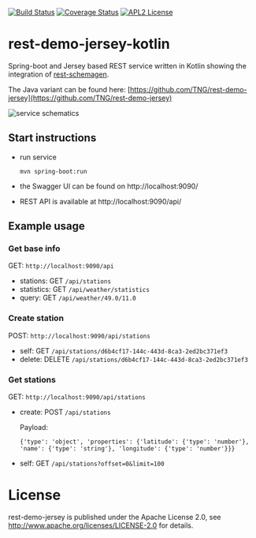 [![Build Status](https://travis-ci.org/wuan/rest-demo-jersey-kotlin.svg?branch=master)](https://travis-ci.org/wuan/rest-demo-jersey-kotlin)
[![Coverage Status](https://coveralls.io/repos/github/wuan/rest-demo-jersey-kotlin/badge.svg?branch=master)](https://coveralls.io/github/wuan/rest-demo-jersey-kotlin?branch=master)
[![APL2 License](http://img.shields.io/badge/license-APL2-green.svg)](https://raw.githubusercontent.com/wuan/rest-demo-jersey-kotline/master/LICENSE)

# rest-demo-jersey-kotlin
Spring-boot and Jersey based REST service written in Kotlin showing the integration of [rest-schemagen](http://github.com/Mercateo/rest-schemagen).

The Java variant can be found here: [https://github.com/TNG/rest-demo-jersey](https://github.com/TNG/rest-demo-jersey)

<img src="https://rawgit.com/TNG/rest-demo-jersey/master/doc/service.svg" alt="service schematics">

## Start instructions

 * run service

   ``` mvn spring-boot:run ```
   
 * the Swagger UI can be found on http://localhost:9090/
 * REST API is available at http://localhost:9090/api/
    
## Example usage

### Get base info
GET: `http://localhost:9090/api`

* stations: GET `/api/stations`
* statistics: GET `/api/weather/statistics`
* query: GET `/api/weather/49.0/11.0`

### Create station
POST: `http://localhost:9090/api/stations`

* self: GET `/api/stations/d6b4cf17-144c-443d-8ca3-2ed2bc371ef3`
* delete: DELETE `/api/stations/d6b4cf17-144c-443d-8ca3-2ed2bc371ef3`
### Get stations
GET: `http://localhost:9090/api/stations`

  * create: POST `/api/stations`

    Payload:
     ```$javascript
     {'type': 'object', 'properties': {'latitude': {'type': 'number'}, 'name': {'type': 'string'}, 'longitude': {'type': 'number'}}}
     ```
  
  * self: GET `/api/stations?offset=0&limit=100` 

# License

rest-demo-jersey is published under the Apache License 2.0, see http://www.apache.org/licenses/LICENSE-2.0 for details.